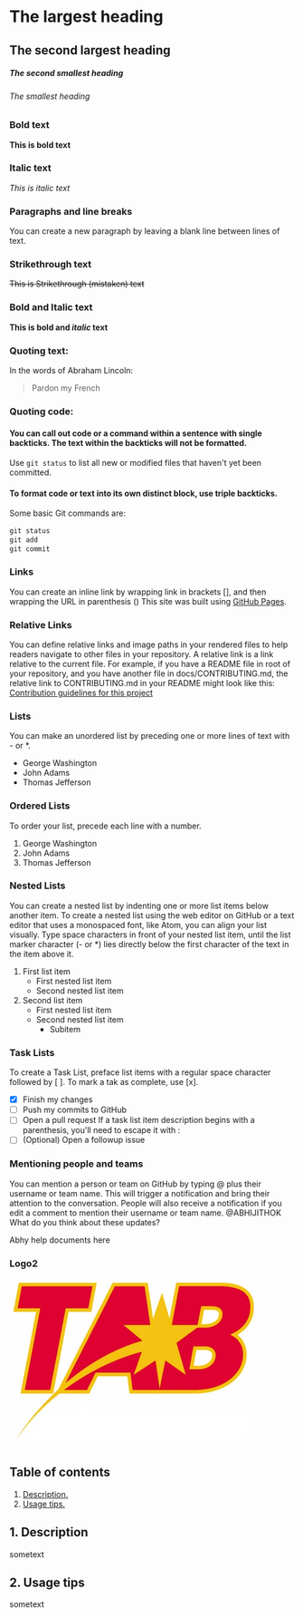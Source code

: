 # The largest heading
## The second largest heading
##### The second smallest heading
###### The smallest heading

### Bold text
**This is bold text**

### Italic text
*This is italic text*

### Paragraphs and line breaks
You can create a new paragraph by leaving a blank line between lines of text.

### Strikethrough text
~~This is Strikethrough (mistaken) text~~

### Bold and Italic text
**This is bold and _italic_ text**

### Quoting text:
In the words of Abraham Lincoln:
> Pardon my French

### Quoting code:

#### You can call out code or a command within a sentence with single backticks. The text within the backticks will not be formatted.
Use `git status` to list all new or modified files that haven't yet been committed.

#### To format code or text into its own distinct block, use triple backticks.
Some basic Git commands are:
```
git status
git add
git commit
```

### Links
You can create an inline link by wrapping link in brackets [], and then wrapping the URL in parenthesis ()
This site was built using [GitHub Pages](https://pages.github.com/).

### Relative Links
You can define relative links and image paths in your rendered files to help readers navigate to other files in your repository.
A relative link is a link relative to the current file. 
For example, if you have a README file in root of your repository, and you have another file in docs/CONTRIBUTING.md, 
the relative link to CONTRIBUTING.md in your README might look like this:
[Contribution guidelines for this project](docs/ConsoleApp2Readme.md)

### Lists
You can make an unordered list by preceding one or more lines of text with - or *.
- George Washington
- John Adams
- Thomas Jefferson


### Ordered Lists
To order your list, precede each line with a number.
1. George Washington
2. John Adams
3. Thomas Jefferson

### Nested Lists
You can create a nested list by indenting one or more list items below another item.
To create a nested list using the web editor on GitHub or a text editor that uses a monospaced font, like Atom, 
you can align your list visually. Type space characters in front of your nested list item, 
until the list marker character (- or *) lies directly below the first character of the text in the item above it.
1. First list item
   - First nested list item
   - Second nested list item
2. Second list item
   - First nested list item
   - Second nested list item
     - Subitem

### Task Lists
To create a Task List, preface list items with a regular space character followed by [ ]. To mark a tak as complete, use [x].
- [x] Finish my changes
- [ ] Push my commits to GitHub
- [ ] Open a pull request
If a task list item description begins with a parenthesis, you'll need to escape it with \:
- [ ] \(Optional) Open a followup issue

### Mentioning people and teams
You can mention a person or team on GitHub by typing @ plus their username or team name. 
This will trigger a notification and bring their attention to the conversation. 
People will also receive a notification if you edit a comment to mention their username or team name.
@ABHIJITHOK What do you think about these updates?

Abhy help documents here

### Logo2
![Alt text](docs/TABLogo.jpg?raw=true "Tab Logo final")

## Table of contents
1. [ Description. ](#desc)
2. [ Usage tips. ](#usage)

<a name="desc"></a>
## 1. Description

sometext

<a name="usage"></a>
## 2. Usage tips

sometext

